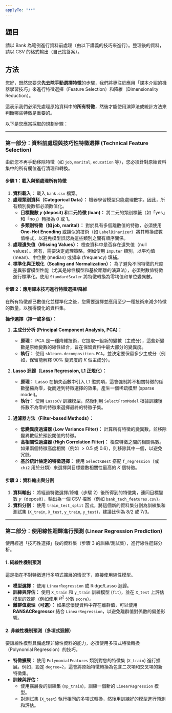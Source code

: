 ```yaml
---
applyTo: "**"
---
```


## 題目
請以 Bank 為範例進行資料前處理（由以下講義的技巧來進行）。整理後的資料，請以 CSV 的格式輸出（自己找答案）。

## 方法
您好，既然您要求**先去除手動選擇特徵**的步驟，我們將專注於應用「課本介紹的機器學習技巧」來進行特徵選擇（Feature Selection）和降維（Dimensionality Reduction）。

這表示我們必須先處理原始資料中的**所有特徵**，然後才能使用演算法或統計方法來判斷哪些特徵是重要的。

以下是您應當採取的規劃步驟：

---

### 第一部分：資料前處理與技巧性特徵選擇 (Technical Feature Selection)

由於您不再手動移除特徵（如 `job`, `marital`, `education` 等），您必須針對原始資料集中的所有欄位進行清理和轉換。

#### 步驟 1：載入與預處理所有特徵

1.  **資料載入：** 載入 `bank.csv` 檔案。
2.  **處理類別資料（Categorical Data）：** 機器學習模型只能處理數字。因此，所有類別變數都必須數值化。
    *   **目標變數 $y$ (deposit) 和二元特徵 (loan)：** 將二元的類別標籤（如「yes」和「no」）轉換為 0 或 1。
    *   **多類別特徵（如 job, marital）：** 對於具有多個離散值的特徵，必須使用 **One-Hot Encoding** 或類似的技術（如 `LabelBinarizer`）將其轉換成數值格式，以避免模型誤認為這些類別之間有順序關係。
3.  **處理遺失值（Missing Values）：** 檢查資料中是否存在遺失值（null values）。若有，需要決定處理策略，例如使用 `Imputer` 類別，以平均值 (mean)、中位數 (median) 或頻率 (frequency) 填補。
4.  **標準化與正規化（Scaling and Normalization）：** 為了避免不同特徵的尺度差異影響模型性能（尤其是線性模型和基於距離的演算法），必須對數值特徵進行標準化。使用 `StandardScaler` 將特徵轉換為零均值和單位變異數。

#### 步驟 2：應用課本技巧進行特徵選擇/降維

在所有特徵都已數值化並標準化之後，您需要選擇並應用至少一種技術來減少特徵的數量，以獲得優化的資料集。

**操作選擇（擇一或多個）：**

1.  **主成分分析 (Principal Component Analysis, PCA)：**
    *   **原理：** PCA 是一種降維技術，它提取一組新的變數（主成分），這些新變數是原始變數的線性組合，旨在保留資料中最大部分的變異度。
    *   **執行：** 使用 `sklearn.decomposition.PCA`，並決定要保留多少主成分（例如，保留能解釋 90% 變異度的 $K$ 個主成分）。

2.  **Lasso 迴歸（Lasso Regression, L1 正規化）：**
    *   **原理：** Lasso 在損失函數中引入 L1 懲罰項，這會強制將不相關特徵的係數壓縮為零，從而達到特徵選擇的效果，產生一個稀疏模型 (sparse model)。
    *   **執行：** 使用 `LassoCV` 訓練模型，然後利用 `SelectFromModel` 根據訓練後係數不為零的特徵來選擇最終的特徵子集。

3.  **過濾器方法（Filter-based Methods）：**
    *   **低變異度過濾器 (Low Variance Filter)：** 計算所有特徵的變異數，並移除變異數低於預設閾值的特徵。
    *   **高相關性過濾器 (High Correlation Filter)：** 檢查特徵之間的相關係數。如果兩個特徵高度相關（例如 $> 0.5$ 或 $0.6$），則移除其中一個，以避免冗餘。
    *   **基於統計檢定的特徵選擇：** 使用 `SelectKBest` 搭配 `f_regression`（或 `chi2` 用於分類）來選擇與目標變數相關性最高的 $K$ 個特徵。

#### 步驟 3：資料輸出與分割

1.  **資料輸出：** 將經過特徵選擇/降維（步驟 2）後所得到的特徵集，連同目標變數 $y$（deposit），輸出為一個 CSV 檔案（例如 `bank_tech_features.csv`）。
2.  **資料分割：** 使用 `train_test_split` 函式，將這個新的資料集分割為訓練集和測試集 (`X_train`, `X_test`, `y_train`, `y_test`)，建議比例為 8/2 或 7/3。

---

### 第二部分：使用線性迴歸進行預測 (Linear Regression Prediction)

使用經過「技巧性選擇」後的資料集（步驟 3 的訓練/測試集），進行線性迴歸分析。

#### 1. 純線性機制預測

這是指在不對特徵進行多項式擴展的情況下，直接使用線性模型。

*   **模型選擇：** 使用 `LinearRegression` 或 Ridge/Lasso 迴歸。
*   **訓練與評估：** 使用 `X_train` 和 `y_train` 訓練模型 (`fit`)，並在 `X_test` 上評估模型的效能（例如使用 $R^2$ 分數 `score`）。
*   **離群值處理（可選）：** 如果您懷疑資料中存在離群值，可以使用 **RANSACRegressor** 結合 `LinearRegression`，以避免離群值對係數的偏差影響。

#### 2. 非線性機制預測（多項式迴歸）

要讓線性模型具備處理非線性資料的能力，必須使用多項式特徵轉換（Polynomial Regression）的技巧。

*   **特徵擴展：** 使用 `PolynomialFeatures` 類別對您的特徵集 (`X_train`) 進行擴展。例如，設定 `degree=2`，這會將原始特徵轉換為包含二次項和交叉項的新特徵集。
*   **訓練與評估：**
    *   使用擴展後的訓練集 (`Xp_train`)，訓練一個新的 `LinearRegression` 模型。
    *   對測試集 (`X_test`) 執行相同的多項式轉換，然後用訓練好的模型進行預測和評估。
